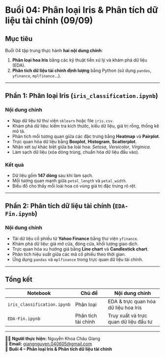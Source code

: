 # Buổi 04: Phân loại Iris & Phân tích dữ liệu tài chính (09/09)

## Mục tiêu
Buổi 04 tập trung thực hành **hai nội dung chính**:
1. **Phân loại hoa Iris** bằng các kỹ thuật tiền xử lý và khám phá dữ liệu (EDA).  
2. **Phân tích dữ liệu tài chính định lượng** bằng Python (sử dụng `pandas`, `yfinance`, `mplfinance`...).

---

## Phần 1: Phân loại Iris (`iris_classification.ipynb`)

### Nội dung chính
- Nạp dữ liệu từ thư viện `sklearn` hoặc file `iris.csv`.  
- Khám phá dữ liệu: kiểm tra kích thước, kiểu dữ liệu, giá trị rỗng, thống kê mô tả.  
- Phân tích mối tương quan giữa các đặc trưng bằng **Heatmap** và **Pairplot**.  
- Trực quan hóa dữ liệu bằng **Boxplot**, **Histogram**, **Scatterplot**.  
- Nhận xét sự khác biệt giữa ba loài hoa: *Setosa*, *Versicolor*, *Virginica*.  
- Làm sạch dữ liệu (xóa dòng trùng, chuẩn hóa dữ liệu đầu vào).

### Kết quả
- Dữ liệu gồm **147 dòng** sau khi làm sạch.  
- Mối tương quan mạnh giữa `petal_length` và `petal_width`.  
- Biểu đồ cho thấy mỗi loài hoa có vùng giá trị đặc trưng rõ rệt.

---

## Phần 2: Phân tích dữ liệu tài chính (`EDA-Fin.ipynb`)

### Nội dung chính
- Tải dữ liệu cổ phiếu từ **Yahoo Finance** bằng thư viện `yfinance`.  
- Khám phá dữ liệu: giá mở cửa, đóng cửa, khối lượng giao dịch.  
- Trực quan hóa xu hướng giá bằng **Line chart** và **Candlestick chart**.  
- Phân tích hiệu suất giữa các mã cổ phiếu theo thời gian.  
- Ứng dụng `pandas` và `mplfinance` trong trực quan dữ liệu tài chính.

---

## Tổng kết
| Notebook | Chủ đề | Nội dung chính |
|-----------|---------|----------------|
| `iris_classification.ipynb` | Phân loại | EDA & trực quan hóa dữ liệu hoa Iris |
| `EDA-Fin.ipynb` | Phân tích tài chính | Truy xuất và trực quan dữ liệu đầu tư |

---

👩‍💻 **Người thực hiện:** Nguyễn Khoa Châu Giang  
📧 **Email:** giangnguyen.040605@gmail.com  
📅 **Buổi 4 – Phân loại Iris & Phân tích dữ liệu tài chính**
